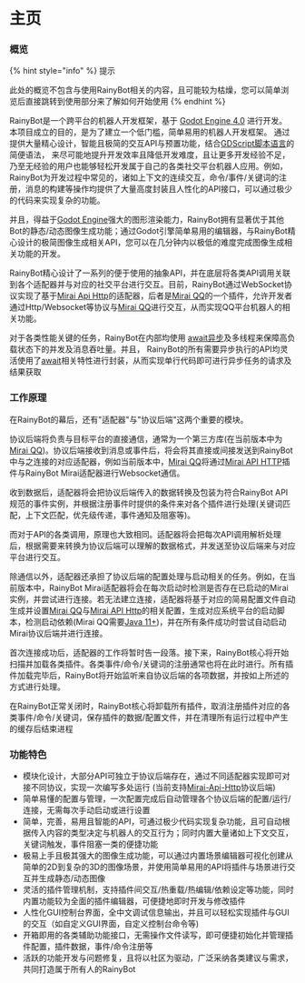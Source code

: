 # 主页

### 概览

{% hint style="info" %}
提示

此处的概览不包含与使用RainyBot相关的内容，且可能较为枯燥，您可以简单浏览后直接跳转到使用部分来了解如何开始使用
{% endhint %}

RainyBot是一个跨平台的机器人开发框架，基于 [Godot Engine 4.0](https://godotengine.org/) 进行开发。 本项目成立的目的，是为了建立一个低门槛，简单易用的机器人开发框架。 通过提供大量精心设计，智能且极简的交互API与预置功能，结合[GDScript脚本语言](https://docs.godotengine.org/en/latest/tutorials/scripting/gdscript/gdscript\_basics.html)的简便语法， 来尽可能地提升开发效率且降低开发难度，且让更多开发经验不足，乃至无经验的用户也能够轻松开发属于自己的各类社交平台机器人应用。例如，RainyBot为开发过程中常见的，诸如上下文的连续交互，命令/事件/关键词的注册，消息的构建等操作均提供了大量高度封装且人性化的API接口，可以通过极少的代码来实现复杂的功能。

并且，得益于[Godot Engine](https://godotengine.org/)强大的图形渲染能力，RainyBot拥有显著优于其他Bot的静态/动态图像生成功能；通过Godot引擎简单易用的编辑器，与RainyBot精心设计的极简图像生成相关API，您可以在几分钟内以极低的难度完成图像生成相关功能的开发。

RainyBot精心设计了一系列的便于使用的抽象API，并在底层将各类API调用关联到各个适配器并与对应的社交平台进行交互。目前，RainyBot通过WebSocket协议实现了基于[Mirai Api Http](https://github.com/project-mirai/mirai-api-http)的适配器，后者是[Mirai QQ](https://github.com/mamoe/mirai)的一个插件，允许开发者通过Http/Websocket等协议与[Mirai QQ](https://github.com/mamoe/mirai)进行交互，从而实现QQ平台机器人的相关功能。

对于各类性能关键的任务，RainyBot在内部均使用 [await异步](https://docs.godotengine.org/en/latest/tutorials/scripting/gdscript/gdscript\_basics.html#awaiting-for-signals)及多线程来保障高负载状态下的并发及消息吞吐量。并且， RainyBot的所有需要异步执行的API均灵活使用了[await](https://docs.godotengine.org/en/latest/tutorials/scripting/gdscript/gdscript\_basics.html#awaiting-for-signals)相关特性进行封装，从而实现单行代码即可进行异步任务的请求及结果获取

### 工作原理

在RainyBot的幕后，还有"适配器"与"协议后端"这两个重要的模块。

协议后端将负责与目标平台的直接通信，通常为一个第三方库(在当前版本中为[Mirai QQ](https://github.com/mamoe/mirai))。协议后端接收到消息或事件后，将会将其直接或间接发送到RainyBot中与之连接的对应适配器，例如当前版本中，[Mirai QQ](https://github.com/mamoe/mirai)将通过[Mirai API HTTP](https://github.com/project-mirai/mirai-api-http)插件与RainyBot Mirai适配器进行Websocket通信。

收到数据后，适配器将会把协议后端传入的数据转换及包装为符合RainyBot API规范的事件实例，并根据注册事件时提供的条件来对各个插件进行处理(关键词匹配，上下文匹配，优先级传递，事件通知及阻塞等)。

而对于API的各类调用，原理也大致相同。适配器将会把每次API调用解析处理后，根据需要来转换为协议后端可以理解的数据格式，并发送至协议后端来与对应平台进行交互。

除通信以外，适配器还承担了协议后端的配置处理与启动相关的任务。例如，在当前版本中，RainyBot Mirai适配器将会在每次启动时检测是否存在已启动的Mirai实例，并尝试进行连接。若无法建立连接，适配器将基于对应的简易配置文件自动生成并设置[Mirai QQ](https://github.com/mamoe/mirai)与[Mirai API Http](https://github.com/project-mirai/mirai-api-http)的相关配置，生成对应系统平台的启动脚本，检测启动依赖(Mirai QQ需要[Java 11+](https://www.oracle.com/java/technologies/downloads/))，并在所有条件成功时尝试自动启动Mirai协议后端并进行连接。

首次连接成功后，适配器的工作将暂时告一段落。接下来，RainyBot核心将开始扫描并加载各类插件。各类事件/命令/关键词的注册通常也将在此时进行。所有插件加载完毕后，RainyBot将开始监听来自协议后端的各项数据，并按如上所述的方式进行处理。

在RainyBot正常关闭时，RainyBot核心将卸载所有插件，取消注册插件对应的各类事件/命令/关键词，保存插件的数据/配置文件，并在清理所有运行过程中产生的缓存后结束进程

### 功能特色

* 模块化设计，大部分API可独立于协议后端存在，通过不同适配器实现即可对接不同协议，实现一次编写多处运行 (当前支持[Mirai-Api-Http](https://github.com/project-mirai/mirai-api-http)协议后端)
* 简单易懂的配置与管理，一次配置完成后自动管理各个协议后端的配置/运行/连接，无需每次手动启动或进行设置
* 简单，完善，易用且智能的API，可通过极少代码实现复杂功能，且可自动根据传入内容的类型决定与机器人的交互行为；同时内置大量诸如上下文交互，关键词触发，事件阻塞一类的便捷功能
* 极易上手且极其强大的图像生成功能，可以通过内置场景编辑器可视化创建从简单的2D到复杂的3D的图像场景，并使用简单易用的API将插件与场景进行交互并生成静态/动态图像
* 灵活的插件管理机制，支持插件间交互/热重载/热编辑/依赖设定等功能，同时内置功能较为全面的插件编辑器，可便捷地即时开发与修改插件
* 人性化GUI控制台界面，全中文调试信息输出，并且可以轻松实现插件与GUI的交互（如自定义GUI界面，自定义控制台命令等)
* 开箱即用的各类辅助功能接口，无需操作文件读写，即可便捷初始化并管理插件配置，插件数据，事件/命令注册等
* 活跃的功能开发与问题修复，且将以社区为驱动，广泛采纳各类建议与需求，共同打造属于所有人的RainyBot
